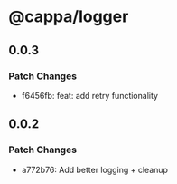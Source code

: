 # @cappa/logger

## 0.0.3

### Patch Changes

- f6456fb: feat: add retry functionality

## 0.0.2

### Patch Changes

- a772b76: Add better logging + cleanup
